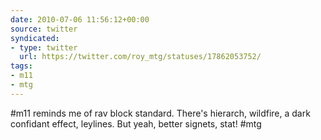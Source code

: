 ```yaml
---
date: 2010-07-06 11:56:12+00:00
source: twitter
syndicated:
- type: twitter
  url: https://twitter.com/roy_mtg/statuses/17862053752/
tags:
- m11
- mtg
---
```


#m11 reminds me of rav block standard. There's hierarch, wildfire, a dark confidant effect, leylines. But yeah, better signets, stat! #mtg